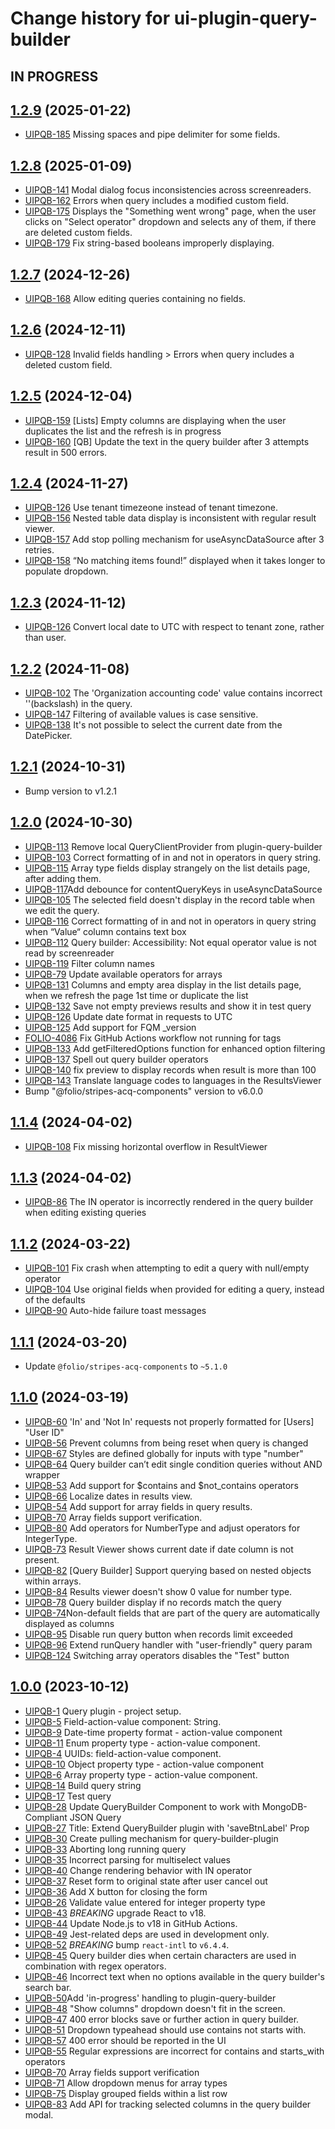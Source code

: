 # Change history for ui-plugin-query-builder

## IN PROGRESS

## [1.2.9](https://github.com/folio-org/ui-plugin-query-builder/tree/v1.2.9) (2025-01-22)

* [UIPQB-185](https://folio-org.atlassian.net/browse/UIPQB-185) Missing spaces and pipe delimiter for some fields.

## [1.2.8](https://github.com/folio-org/ui-plugin-query-builder/tree/v1.2.8) (2025-01-09)

* [UIPQB-141](https://folio-org.atlassian.net/browse/UIPQB-141) Modal dialog focus inconsistencies across screenreaders.
* [UIPQB-162](https://folio-org.atlassian.net/browse/UIPQB-162) Errors when query includes a modified custom field.
* [UIPQB-175](https://folio-org.atlassian.net/browse/UIPQB-175) Displays the "Something went wrong" page, when the user clicks on "Select operator" dropdown and selects any of them, if there are deleted custom fields.
* [UIPQB-179](https://folio-org.atlassian.net/browse/UIPQB-179) Fix string-based booleans improperly displaying.

## [1.2.7](https://github.com/folio-org/ui-plugin-query-builder/tree/v1.2.7) (2024-12-26)

* [UIPQB-168](https://folio-org.atlassian.net/browse/UIPQB-168) Allow editing queries containing no fields.

## [1.2.6](https://github.com/folio-org/ui-plugin-query-builder/tree/v1.2.6) (2024-12-11)

* [UIPQB-128](https://folio-org.atlassian.net/browse/UIPQB-128) Invalid fields handling > Errors when query includes a deleted custom field.

## [1.2.5](https://github.com/folio-org/ui-plugin-query-builder/tree/v1.2.5) (2024-12-04)

* [UIPQB-159](https://folio-org.atlassian.net/browse/UIPQB-159) [Lists] Empty columns are displaying when the user duplicates the list and the refresh is in progress
* [UIPQB-160](https://folio-org.atlassian.net/browse/UIPQB-160) [QB] Update the text in the query builder after 3 attempts result in 500 errors.

## [1.2.4](https://github.com/folio-org/ui-plugin-query-builder/tree/v1.2.4) (2024-11-27)

* [UIPQB-126](https://folio-org.atlassian.net/browse/UIPQB-126) Use tenant timezeone instead of tenant timezone.
* [UIPQB-156](https://folio-org.atlassian.net/browse/UIPQB-156) Nested table data display is inconsistent with regular result viewer.
* [UIPQB-157](https://folio-org.atlassian.net/browse/UIPQB-157) Add stop polling mechanism for useAsyncDataSource after 3 retries.
* [UIPQB-158](https://folio-org.atlassian.net/browse/UIPQB-158) “No matching items found!” displayed when it takes longer to populate dropdown.

## [1.2.3](https://github.com/folio-org/ui-plugin-query-builder/tree/v1.2.3) (2024-11-12)

* [UIPQB-126](https://folio-org.atlassian.net/browse/UIPQB-126) Convert local date to UTC with respect to tenant zone, rather than user.

## [1.2.2](https://github.com/folio-org/ui-plugin-query-builder/tree/v1.2.2) (2024-11-08)

* [UIPQB-102](https://folio-org.atlassian.net/browse/UIPQB-102) The 'Organization accounting code' value contains incorrect '\'(backslash) in the query.
* [UIPQB-147](https://folio-org.atlassian.net/browse/UIPQB-147) Filtering of available values is case sensitive.
* [UIPQB-138](https://folio-org.atlassian.net/browse/UIPQB-138) It's not possible to select the current date from the DatePicker.

## [1.2.1](https://github.com/folio-org/ui-plugin-query-builder/tree/v1.2.1) (2024-10-31)
* Bump version to v1.2.1

## [1.2.0](https://github.com/folio-org/ui-plugin-query-builder/tree/v1.2.0) (2024-10-30)

* [UIPQB-113](https://issues.folio.org/browse/UIPQB-113) Remove local QueryClientProvider from plugin-query-builder
* [UIPQB-103](https://issues.folio.org/browse/UIPQB-103) Correct formatting of in and not in operators in query string.
* [UIPQB-115](https://issues.folio.org/browse/UIPQB-115) Array type fields display strangely on the list details page, after adding them.
* [UIPQB-117](https://folio-org.atlassian.net/browse/UIPQB-117)Add debounce for contentQueryKeys in useAsyncDataSource
* [UIPQB-105](https://folio-org.atlassian.net/browse/UIPQB-106) The selected field doesn't display in the record table when we edit the query.
* [UIPQB-116](https://folio-org.atlassian.net/browse/UIPQB-116) Correct formatting of in and not in operators in query string when “Value“ column contains text box
* [UIPQB-112](https://folio-org.atlassian.net/browse/UIPQB-112) Query builder: Accessibility: Not equal operator value is not read by screenreader
* [UIPQB-119](https://folio-org.atlassian.net/browse/UIPQB-119) Filter column names
* [UIPQB-79](https://folio-org.atlassian.net/browse/UIPQB-79) Update available operators for arrays
* [UIPQB-131](https://folio-org.atlassian.net/browse/UIPQB-131) Columns and empty area display in the list details page, when we refresh the page 1st time or duplicate the list
* [UIPQB-132](https://folio-org.atlassian.net/browse/UIPQB-132) Save not empty previews results and show it in test query
* [UIPQB-126](https://folio-org.atlassian.net/browse/UIPQB-126) Update date format in requests to UTC
* [UIPQB-125](https://folio-org.atlassian.net/browse/UIPQB-125) Add support for FQM _version
* [FOLIO-4086](https://folio-org.atlassian.net/browse/FOLIO-4086) Fix GitHub Actions workflow not running for tags
* [UIPQB-133](https://folio-org.atlassian.net/browse/UIPQB-133) Add getFilteredOptions function for enhanced option filtering
* [UIPQB-137](https://folio-org.atlassian.net/browse/UIPQB-137) Spell out query builder operators
* [UIPQB-140](https://folio-org.atlassian.net/browse/UIPQB-140) fix preview to display records when result is more than 100
* [UIPQB-143](https://folio-org.atlassian.net/browse/UIPQB-143) Translate language codes to languages in the ResultsViewer
* Bump "@folio/stripes-acq-components" version to v6.0.0

## [1.1.4](https://github.com/folio-org/ui-plugin-query-builder/tree/v1.1.4) (2024-04-02)

* [UIPQB-108](https://issues.folio.org/browse/UIPQB-108) Fix missing horizontal overflow in ResultViewer

## [1.1.3](https://github.com/folio-org/ui-plugin-query-builder/tree/v1.1.3) (2024-04-02)

* [UIPQB-86](https://folio-org.atlassian.net/browse/UIPQB-86) The IN operator is incorrectly rendered in the query builder when editing existing queries

## [1.1.2](https://github.com/folio-org/ui-plugin-query-builder/tree/v1.1.2) (2024-03-22)

* [UIPQB-101](https://folio-org.atlassian.net/browse/UIPQB-101) Fix crash when attempting to edit a query with null/empty operator
* [UIPQB-104](https://folio-org.atlassian.net/browse/UIPQB-104) Use original fields when provided for editing a query, instead of the defaults
* [UIPQB-90](https://folio-org.atlassian.net/browse/UIPQB-90) Auto-hide failure toast messages

## [1.1.1](https://github.com/folio-org/ui-plugin-query-builder/tree/v1.1.1) (2024-03-20)

* Update `@folio/stripes-acq-components` to `~5.1.0`

## [1.1.0](https://github.com/folio-org/ui-plugin-query-builder/tree/v1.1.0) (2024-03-19)

* [UIPQB-60](https://folio-org.atlassian.net/browse/UIPQB-60) 'In' and 'Not In' requests not properly formatted for [Users] "User ID"
* [UIPQB-56](https://folio-org.atlassian.net/browse/UIPQB-56) Prevent columns from being reset when query is changed
* [UIPQB-67](https://folio-org.atlassian.net/browse/UIPQB-67) Styles are defined globally for inputs with type "number"
* [UIPQB-64](https://folio-org.atlassian.net/browse/UIPQB-64) Query builder can’t edit single condition queries without AND wrapper
* [UIPQB-53](https://folio-org.atlassian.net/browse/UIPQB-53) Add support for $contains and $not_contains operators
* [UIPQB-66](https://folio-org.atlassian.net/browse/UIPQB-66) Localize dates in results view.
* [UIPQB-54](https://folio-org.atlassian.net/browse/UIPQB-54) Add support for array fields in query results.
* [UIPQB-70](https://folio-org.atlassian.net/browse/UIPQB-70) Array fields support verification.
* [UIPQB-80](https://folio-org.atlassian.net/browse/UIPQB-80) Add operators for NumberType and adjust operators for IntegerType.
* [UIPQB-73](https://folio-org.atlassian.net/browse/UIPQB-73) Result Viewer shows current date if date column is not present.
* [UIPQB-82](https://folio-org.atlassian.net/browse/UIPQB-82) [Query Builder] Support querying based on nested objects within arrays.
* [UIPQB-84](https://folio-org.atlassian.net/browse/UIPQB-84) Results viewer doesn't show 0 value for number type.
* [UIPQB-78](https://folio-org.atlassian.net/browse/UIPQB-78) Query builder display if no records match the query
* [UIPQB-74](https://folio-org.atlassian.net/browse/UIPQB-74)Non-default fields that are part of the query are automatically displayed as columns
* [UIPQB-95](https://folio-org.atlassian.net/browse/UIPQB-95) Disable run query button when records limit exceeded
* [UIPQB-96](https://folio-org.atlassian.net/browse/UIPQB-96) Extend runQuery handler with "user-friendly" query param
* [UIPQB-124](https://folio-org.atlassian.net/browse/UIPQB-124) Switching array operators disables the "Test" button

## [1.0.0](https://github.com/folio-org/ui-plugin-query-builder/tree/v1.0.0) (2023-10-12)

* [UIPQB-1](https://folio-org.atlassian.net/browse/UIPQB-1) Query plugin - project setup.
* [UIPQB-5](https://folio-org.atlassian.net/browse/UIPQB-5) Field-action-value component: String.
* [UIPQB-9](https://folio-org.atlassian.net/browse/UIPQB-9) Date-time property format - action-value component
* [UIPQB-11](https://folio-org.atlassian.net/browse/UIPQB-11) Enum property type - action-value component.
* [UIPQB-4](https://folio-org.atlassian.net/browse/UIPQB-4) UUIDs: field-action-value component.
* [UIPQB-10](https://folio-org.atlassian.net/browse/UIPQB-10) Object property type - action-value component
* [UIPQB-6](https://folio-org.atlassian.net/browse/UIPQB-6) Array property type - action-value component.
* [UIPQB-14](https://folio-org.atlassian.net/browse/UIPQB-14) Build query string
* [UIPQB-17](https://folio-org.atlassian.net/browse/UIPQB-17) Test query
* [UIPQB-28](https://folio-org.atlassian.net/browse/UIPQB-28) Update QueryBuilder Component to work with MongoDB-Compliant JSON Query
* [UIPQB-27](https://folio-org.atlassian.net/browse/UIPQB-27) Title: Extend QueryBuilder plugin with 'saveBtnLabel' Prop
* [UIPQB-30](https://folio-org.atlassian.net/browse/UIPQB-30) Create pulling mechanism for query-builder-plugin
* [UIPQB-33](https://folio-org.atlassian.net/browse/UIPQB-33) Aborting long running query
* [UIPQB-35](https://folio-org.atlassian.net/browse/UIPQB-35) Incorrect parsing for multiselect values
* [UIPQB-40](https://folio-org.atlassian.net/browse/UIPQB-40) Change rendering behavior with IN operator
* [UIPQB-37](https://folio-org.atlassian.net/browse/UIPQB-37) Reset form to original state after user cancel out
* [UIPQB-36](https://folio-org.atlassian.net/browse/UIPQB-36) Add X button for closing the form
* [UIPQB-26](https://folio-org.atlassian.net/browse/UIPQB-26) Validate value entered for integer property type
* [UIPQB-43](https://folio-org.atlassian.net/browse/UIPQB-43) *BREAKING* upgrade React to v18.
* [UIPQB-44](https://folio-org.atlassian.net/browse/UIPQB-44) Update Node.js to v18 in GitHub Actions.
* [UIPQB-49](https://folio-org.atlassian.net/browse/UIPQB-49) Jest-related deps are used in development only.
* [UIPQB-52](https://folio-org.atlassian.net/browse/UIPQB-52) *BREAKING* bump `react-intl` to `v6.4.4`.
* [UIPQB-45](https://folio-org.atlassian.net/browse/UIPQB-45) Query builder dies when certain characters are used in combination with regex operators.
* [UIPQB-46](https://folio-org.atlassian.net/browse/UIPQB-46) Incorrect text when no options available in the query builder's search bar.
* [UIPQB-50](https://folio-org.atlassian.net/browse/UIPQB-50)Add 'in-progress' handling to plugin-query-builder
* [UIPQB-48](https://folio-org.atlassian.net/browse/UIPQB-48) "Show columns" dropdown doesn't fit in the screen.
* [UIPQB-47](https://folio-org.atlassian.net/browse/UIPQB-47) 400 error blocks save or further action in query builder.
* [UIPQB-51](https://folio-org.atlassian.net/browse/UIPQB-51) Dropdown typeahead should use contains not starts with.
* [UIPQB-57](https://folio-org.atlassian.net/browse/UIPQB-57) 400 error should be reported in the UI
* [UIPQB-55](https://folio-org.atlassian.net/browse/UIPQB-55) Regular expressions are incorrect for contains and starts_with operators
* [UIPQB-70](https://folio-org.atlassian.net/browse/UIPQB-70) Array fields support verification
* [UIPQB-71](https://folio-org.atlassian.net/browse/UIPQB-71) Allow dropdown menus for array types
* [UIPQB-75](https://folio-org.atlassian.net/browse/UIPQB-75) Display grouped fields within a list row
* [UIPQB-83](https://folio-org.atlassian.net/browse/UIPQB-83) Add API for tracking selected columns in the query builder modal.
